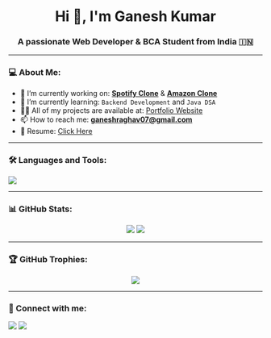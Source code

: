 <h1 align="center">Hi 👋, I'm Ganesh Kumar</h1>
<h3 align="center">A passionate Web Developer & BCA Student from India 🇮🇳</h3>

---

### 💻 About Me:
- 🔭 I’m currently working on: **[Spotify Clone](https://spotifyclone-ganesh.netlify.app)** & **[Amazon Clone](https://amazon-clone-ganesh.netlify.app)**
- 🌱 I’m currently learning: `Backend Development` and `Java DSA`
- 👨‍💻 All of my projects are available at: [Portfolio Website](https://your-portfolio-link.com)
- 📫 How to reach me: **ganeshraghav07@gmail.com**
- 📄 Resume: [Click Here](https://your-resume-link.com)

---

### 🛠️ Languages and Tools:
<p align="left">
  <img src="https://skillicons.dev/icons?i=html,css,js,git,github,react,nodejs,java" />
</p>

---

### 📊 GitHub Stats:
<p align="center">
  <img src="https://github-readme-stats.vercel.app/api?username=ganeshraghav&show_icons=true&theme=tokyonight" />
  <img src="https://github-readme-streak-stats.herokuapp.com/?user=ganeshraghav&theme=tokyonight" />
</p>

---

### 🏆 GitHub Trophies:
<p align="center">
  <img src="https://github-profile-trophy.vercel.app/?username=ganeshraghav&theme=gruvbox" />
</p>

---

### 🔗 Connect with me:
<p align="left">
  <a href="https://linkedin.com/in/your-linkedin" target="_blank"><img src="https://img.shields.io/badge/LinkedIn-blue?style=for-the-badge&logo=linkedin" /></a>
  <a href="mailto:ganeshraghav07@gmail.com"><img src="https://img.shields.io/badge/Gmail-red?style=for-the-badge&logo=gmail&logoColor=white" /></a>
</p>
